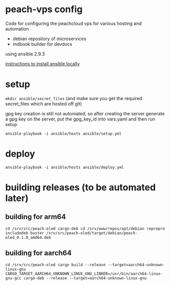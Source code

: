 # peach-vps config

Code for configuring the peachcloud vps for various hosting and automation
- debian repository of microservices
- mdbook builder for devdocs

using ansible 2.9.3

[instructions to install ansible locally](https://docs.ansible.com/ansible/latest/installation_guide/intro_installation.html)

# setup

`mkdir ansible/secret_files`
(and make sure you get the required secret_files which are hosted off git)

gpg key creation is still not automated,
so after creating the server generate a gpg key on the server,
put the gpg_key_id into vars.yaml and then run setup

`ansible-playbook -i ansible/hosts ansible/setup.yml`


# deploy
`ansible-playbook -i ansible/hosts ansible/deploy.yml`


# building releases (to be automated later)

## building for arm64
`cd /srv/src/peach-oled
cargo-deb
cd /srv/www/repos/apt/debian
reprepro includedeb buster /srv/src/peach-oled/target/debian/peach-oled_0.1.0_amd64.deb`

## building for aarch64
`cd /srv/src/peach-oled
cargo build --release --target=aarch64-unknown-linux-gnu
CARGO_TARGET_AARCH64_UNKNOWN_LINUX_GNU_LINKER=/usr/bin/aarch64-linux-gnu-gcc cargo-deb --release --target=aarch64-unknown-linux-gnu`